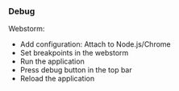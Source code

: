 ### Debug

Webstorm:
- Add configuration: Attach to Node.js/Chrome
- Set breakpoints in the webstorm
- Run the application
- Press debug button in the top bar
- Reload the application
